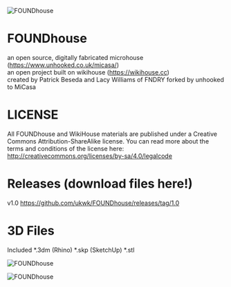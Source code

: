 ![FOUNDhouse](https://www.unhooked.co.uk/micasa/images/cover.png)

FOUNDhouse
==========

an open source, digitally fabricated microhouse  (https://www.unhooked.co.uk/micasa/)  
an open project built on wikihouse (https://wikihouse.cc)  
created by Patrick Beseda and Lacy Williams of FNDRY
forked by unhooked to MiCasa 

LICENSE
==========
All FOUNDhouse and WikiHouse materials are published under a Creative Commons Attribution-ShareAlike license.
You can read more about the terms and conditions of the license here:
http://creativecommons.org/licenses/by-sa/4.0/legalcode

Releases (download files here!)
==========
v1.0 https://github.com/ukwk/FOUNDhouse/releases/tag/1.0

3D Files
==========
Included
*.3dm (Rhino)
*.skp (SketchUp)
*.stl

![FOUNDhouse](https://www.unhooked.co.uk/micasa/images/design_what_found_means.png)

![FOUNDhouse](https://www.unhooked.co.uk/micasa/images/foundhouse_5.jpg)
